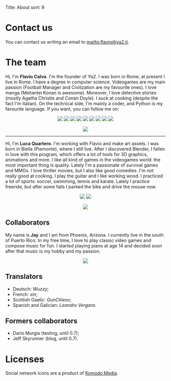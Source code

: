 Title: About
sort: 9

Contact us
==========

You can contact us writing an email to <mailto:flavio@ya2.it>.


The team
========

Hi, I'm **Flavio Calva**. I'm the founder of *Ya2*. I was born in Rome; at present I live in Rome. I have a degree in computer science. Videogames are my main passion (Football Manager and Civilization are my favourite ones). I love manga (Meitantei Konan is awesome). Moreover, I love detective stories (mostly Agatha Christie and Conan Doyle). I suck at cooking (despite the fact I'm italian). On the technical side, I'm mainly a coder, and Python is my favourite language. If you want, you can follow me on:

<p align="center">
<a href="https://twitter.com/flaviocalva" target="_blank"><img src="{filename}/images/social/twitter.png"></a>
<a href="https://www.facebook.com/flavio.calva" target="_blank"><img src="{filename}/images/social/facebook.png"></a>
<a href="http://www.google.com/+FlavioCalva" target="_blank"><img src="{filename}/images/social/google_plus.png"></a>
<a href="http://www.youtube.com/ya2games" target="_blank"><img src="{filename}/images/social/youtube.png"></a>
<a href="http://www.pinterest.com/fcalva" target="_blank"><img src="{filename}/images/social/pinterest.png"></a>
<a href="http://cflavio.tumblr.com" target="_blank"><img src="{filename}/images/social/tumblr.png"></a>
<a href="https://www.linkedin.com/in/flavio-calva-42651356" target="_blank"><img src="{filename}/images/social/linkedin.png"></a>
<a href="https://github.com/cflavio" target="_blank"><img src="{filename}/images/social/github.png"></a>
<a href="{filename}/pages/feed_following.md" target="_blank"><img src="{filename}/images/social/feedemail.png"></a>
</p>

<p align="center"><img src="{filename}/images/about/flavio.png"/></p>

---

Hi, I'm **Luca Quartero**. I'm working with Flavio and make art assets. I was born in Biella (Piemonte), where I still live. After I discovered Blender, I fallen in love with this program, which offers a lot of tools for 3D graphics, animations and more. I like all kind of games in the videogames world: the most important thing is quality. Lately I'm a passionate of survival games and MMOs. I love thriller movies, but I also like good comedies. I'm not really good at cooking. I play the guitar and I like working wood. I practiced a lot of sports: soccer, swimming, tennis and karate. Lately I practice freeride, but after some falls I parked the bike and drive the mouse now.

<p align="center">
<a href="http://plus.google.com/107612560197983335847" target="_blank"><img src="{filename}/images/social/google_plus.png"></a>
<a href="https://www.youtube.com/channel/UCW307g1-6RnmXyLygASuTzg" target="_blank"><img src="{filename}/images/social/youtube.png"></a>
</p>

<p align="center"><img src="{filename}/images/about/luca.png"/></p>

Collaborators
-------------

My name is **Jay** and I am from Phoenix, Arizona. I currently live in the south of Puerto Rico. In my free time, I love to play classic video games and compose music for fun. I started playing piano at age 14 and decided soon after that music is my hobby and my passion.

<p align="center"><img src="{filename}/images/about/jay.png"/></p>

Translators
-----------

* Deutsch: *Wuzzy*;
* French: *xin*;
* Scottish Gaelic: *GunChleoc*;
* Spanish and Galician: *Leandro Vergara*.

Formers collaborators
---------------------

* Dario Murgia (testing, until 0.7);
* Jeff Skyrunner (blog, until 0.7).

Licenses
========

Social network icons are a product of <a href="http://www.komodomedia.com">Komodo Media</a>.
